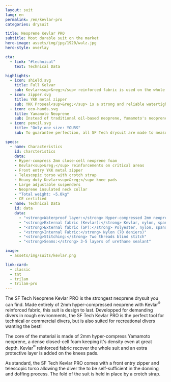 ```yaml
---
layout: suit
lang: en
permalink: /en/kevlar-pro
categories: drysuit

title: Neoprene Kevlar PRO
subtitle: Most durable suit on the market
hero-image: assets/img/jpg/1920/walz.jpg
hero-style: overlay

cta:
  - link: "#technical"
    text: Technical Data

highlights:
  - icon: shield.svg
    title: Full Kelvar
    sub: Kevlar<sup>&reg;</sup> reinforced fabric is used on the whole suit, making it incredibly resistant
  - icon: zipper.svg
    title: YKK metal zipper
    sub: YKK Proseal<sup>&reg;</sup> is a strong and reliable watertight fastening solution
  - icon: eco-hands.svg
    title: Yamamoto Neoprene
    sub: Instead of traditional oil-based neoprene, Yamamoto's neoprene is made of calcium carbonate from limestone 
  - icon: pencil.svg
    title: "Only one size: YOURS"
    sub: To guarantee perfection, all SF Tech drysuit are made to measure with your choice of options and colors

specs:
  - name: Characteristics
    id: charcteristics
    data:
    - Hyper-compress 2mm close-cell neoprene foam
    - Kevlar<sup>&reg;</sup> reinforcements on critical areas
    - Front entry YKK metal zipper
    - Telescopic torso with crotch strap
    - Heavy duty Kevlar<sup>&reg;</sup> knee pads
    - Large adjustable suspenders
    - Neoprene insulated neck collar
    - "Total weight: ~5.0kg"
    - CE certified
  - name: Technical Data
    id: data
    data:
      - "<strong>Waterproof layer:</strong> Hyper-compressed 2mm neoprene"
      - "<strong>External fabric (Kevlar):</strong> Kevlar, nylon, spandex"
      - "<strong>External fabric (SP):</strong> Polyester, nylon, spandex"
      - "<strong>Internal Fabric:</strong> Nylon (70 deniers)"
      - "<strong>Stitching:</strong> Two threads blind stitch"
      - "<strong>Seams:</strong> 3-5 layers of urethane sealant"

image:
  - assets/img/suits/kevlar.png

link-card:
  - classic
  - tnt
  - trilam
  - trilam-pro
---
```

The SF Tech Neoprene Kevlar PRO is the strongest neoprene drysuit you can find. Made entirely of 2mm hyper-compressed neoprene with Kevlar<sup>&reg;</sup> reinforced fabric, this suit is design to last. Developped for demanding divers in rough environments, the SF Tech Kevlar PRO is the perfect tool for technical or commercial divers, but is also suited for recreational divers wanting the best!

The core of the material is made of 2mm hyper-compress Yamamoto neoprene, a dense closed-cell foam keeping it's density even at great depth. Kevlar<sup>&reg;</sup> reinforced fabric recover the whole suit and an extra protective layer is added on the knees pads.

As standard, the SF Tech Kevlar PRO comes with a front entry zipper and telescopic torso allowing the diver the to be self-sufficient in the donning and doffing process. The fold of the suit is held in place by a crotch strap.
